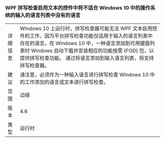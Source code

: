 ### <a name="wpf-spell-checking-in-text-enabled-controls-will-not-work-in-windows-10-for-languages-not-in-the-oss-input-language-list"></a>WPF 拼写检查启用文本的控件中将不适合 Windows 10 中的操作系统的输入的语言列表中没有的语言

|   |   |
|---|---|
|详细信息|Windows 10 上运行时，拼写检查器可能无法 WPF 文本启用控件的工作，因为平台拼写检查功能仅适用于输入的语言列表中存在的语言。在 Windows 10 中，一种语言添加到可用键盘列表时 Windows 自动下载并安装相应的功能按需 (FOD) 包，以提供拼写检查功能。 通过将语言添加到输入语言列表，将支持拼写检查器。|
|建议|请注意，必须作为一种输入语言进行拼写检查 Windows 10 中的工作添加的语言或文本进行拼写检查。|
|范围|边缘|
|版本|4.6|
|类型|运行时|

